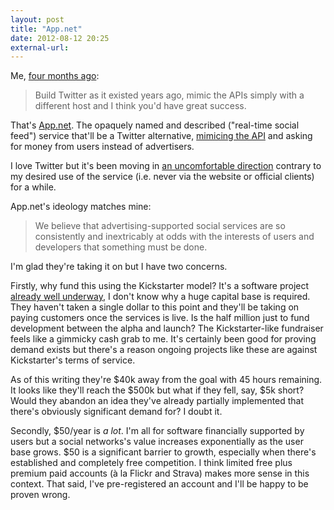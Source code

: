 ```yaml
---
layout: post
title: "App.net"
date: 2012-08-12 20:25
external-url: 
---
```


Me, [four months ago](https://twitter.com/jimwhimpey/status/218849763532087296):

> Build Twitter as it existed years ago, mimic the APIs simply with a different host and I think you'd have great success.

That's [App.net](https://join.app.net/). The opaquely named and described ("real-time social feed") service that'll be a Twitter alternative, [mimicing the API](https://github.com/appdotnet/api-spec/blob/master/objects.md) and asking for money from users instead of advertisers.

I love Twitter but it's been moving in [an uncomfortable direction](https://dev.twitter.com/blog/delivering-consistent-twitter-experience) contrary to my desired use of the service (i.e. never via the website or official clients) for a while. 

App.net's ideology matches mine: 

> We believe that advertising-supported social services are so consistently and inextricably at odds with the interests of users and developers that something must be done.

I'm glad they're taking it on but I have two concerns.

Firstly, why fund this using the Kickstarter model? It's a software project [already well underway](https://alpha.app.net/global/), I don't know why a huge capital base is required. They haven't taken a single dollar to this point and they'll be taking on paying customers once the services is live. Is the half million just to fund development between the alpha and launch? The Kickstarter-like fundraiser feels like a gimmicky cash grab to me. It's certainly been good for proving demand exists but there's a reason ongoing projects like these are against Kickstarter's terms of service.

As of this writing they're $40k away from the goal with 45 hours remaining. It looks like they'll reach the $500k but what if they fell, say, $5k short? Would they abandon an idea they've already partially implemented that there's obviously significant demand for? I doubt it.

Secondly, $50/year is *a lot*. I'm all for software financially supported by users but a social networks's value increases exponentially as the user base grows. $50 is a significant barrier to growth, especially when there's established and completely free competition. I think limited free plus premium paid accounts (à la Flickr and Strava) makes more sense in this context. That said, I've pre-registered an account and I'll be happy to be proven wrong.